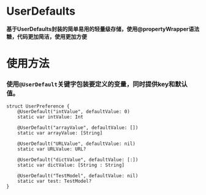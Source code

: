 # UserDefaults

**基于UserDefaults封装的简单易用的轻量级存储，使用@propertyWrapper语法糖，代码更加简洁，使用更加方便**


# 使用方法

### 使用`@UserDefault`关键字包装要定义的变量，同时提供key和默认值。
```
struct UserPreference {
    @UserDefault("intValue", defaultValue: 0)
    static var intValue: Int
    
    @UserDefault("arrayValue", defaultValue: [])
    static var arrayValue: [String]
    
    @UserDefault("URLValue", defaultValue: nil)
    static var URLValue: URL?

    @UserDefault("dictValue", defaultValue: [:])
    static var dictValue: [String : String]

    @UserDefault("TestModel", defaultValue: nil)
    static var test: TestModel?
}

```

